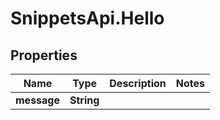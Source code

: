 # SnippetsApi.Hello

## Properties
Name | Type | Description | Notes
------------ | ------------- | ------------- | -------------
**message** | **String** |  | 


